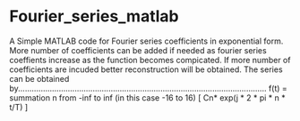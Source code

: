 # Fourier_series_matlab
A Simple MATLAB code for Fourier series coefficients in exponential form. 
More number of coefficients can be added if needed as fourier series coeffients increase as the function becomes compicated. 
If more number of coefficients are incuded better reconstruction will be obtained. 
The series can be obtained by..............................................................................................................
f(t) = summation n from -inf to inf (in this case -16 to 16) [ Cn* exp(j * 2 * pi * n * t/T) ]
